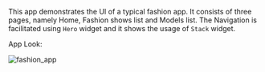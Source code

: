 This app demonstrates the UI of a typical fashion app.
It consists of three pages, namely Home, Fashion shows list and Models list.
The Navigation is facilitated using ```Hero``` widget and it shows the usage of ```Stack``` widget.


App Look:

![fashion_app](https://github.com/rishirizz/fashion_ui/assets/76464776/87bbac7b-e621-43ee-be12-1163e4b3f2ed)
